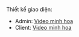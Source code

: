 Thiết kế giao diện:
- Admin: [Video minh hoạ](https://drive.google.com/file/d/11fxjFnlDPly08VBu039LkNLVGSqfQz3H/view?usp=sharing)
- Client: [Video minh hoạ](https://drive.google.com/file/d/1VBeQRbl8lNTNlF2AGpqla1TcFO-EVTfj/view?usp=sharing)
